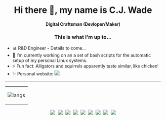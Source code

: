 <h1 align="center">Hi there 👋, my name is C.J. Wade</h1>

<h4 align="center"><strong>Digital Craftsman (Devloper/Maker)</strong></h4>

<h3 align="center">This is what I'm up to...</h3>

- 📊 R&D Engineer - Details to come...
- 🔭 I’m currently working on an a set of bash scripts for the automatic setup of my personal Linux systems.
- ⚡ Fun fact: Alligators and squirrels apparently taste similar, like chicken!
- ✨ Personal website: [<img src="https://img.shields.io/badge/-website-black?&style=for-the-badge&logo=github&logoColor=white">](https://www.cj-wade.com)

<!--
**sudge64/sudge64** is a ✨ _special_ ✨ repository because its `README.md` (this file) appears on your GitHub profile.

Here are some ideas to get you started:

- 🔭 I’m currently working on ...
- 🌱 I’m currently learning ...
- 👯 I’m looking to collaborate on ...
- 🤔 I’m looking for help with ...
- 💬 Ask me about ...
- 📫 How to reach me: ...
- 😄 Pronouns: ...
- ⚡ Fun fact: ...
- ✨ Personal website: https://www.cj-wade.com
-->
---
<div align="center">
<table border="0">
<!--td>
  
![info](https://github-readme-stats.vercel.app/api?username=sudge64&show_icons=true&hide_border=true&count_private=true&hide=prs&theme=&bg_color=00000000)

</td-->
  
<td>

![langs](https://github-readme-stats.vercel.app/api/top-langs/?username=sudge64&theme=&layout=compact&hide_border=true&bg_color=00000000)

</td>
</table>
</div>
<p align="left"><strong><samp></samp></strong></p><p align="center">
    <samp>
      <img src="https://img.shields.io/badge/-C-blue?&style=for-the-badge&logo=c&logoColor=white">
      <img src="https://img.shields.io/badge/-C%2B%2B-blue?&style=for-the-badge&logo=c%2B%2B&logoColor=white">
      <img src="https://img.shields.io/badge/-Rust-red?&style=for-the-badge&logo=rust">
      <img src="https://img.shields.io/badge/-Python-blue?&style=for-the-badge&logo=python&logoColor=white">
      <img src="https://img.shields.io/badge/-HTML5-orange?&style=for-the-badge&logo=html5&logoColor=white">
      <img src="https://img.shields.io/badge/-Markdown-black?&style=for-the-badge&logo=markdown&logoColor=white">
      <img src="https://img.shields.io/badge/-VSCode-blue?&style=for-the-badge&logo=visual-studio-code&logoColor=white">
      <img src="https://img.shields.io/badge/-Visual%20Studio-purple?&style=for-the-badge&logo=visual-studio&logoColor=white">
      <img src="https://img.shields.io/badge/-Linux-yellowgreen?&style=for-the-badge&logo=linux&logoColor=white">
    </samp>
    <br>
</p><p align="right"><strong><samp></samp></strong></p>
